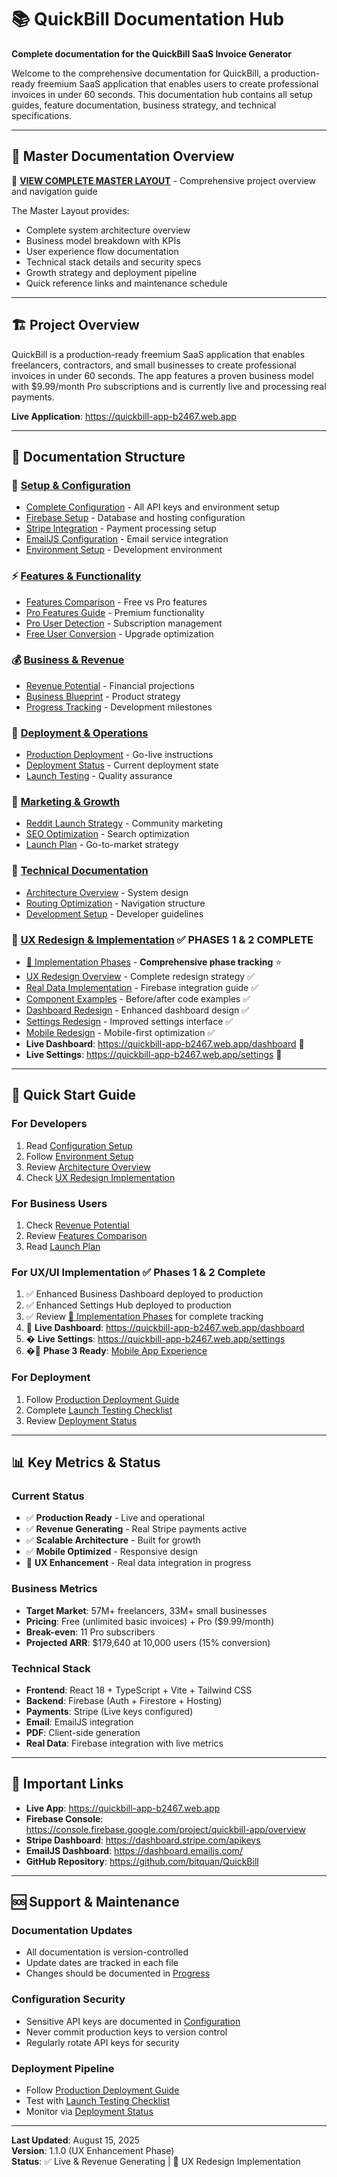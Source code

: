 # 📚 QuickBill Documentation Hub

**Complete documentation for the QuickBill SaaS Invoice Generator**

Welcome to the comprehensive documentation for QuickBill, a production-ready freemium SaaS application that enables users to create professional invoices in under 60 seconds. This documentation hub contains all setup guides, feature documentation, business strategy, and technical specifications.

---

## 🎯 **Master Documentation Overview**

📖 **[VIEW COMPLETE MASTER LAYOUT](./MASTER_LAYOUT.md)** - Comprehensive project overview and navigation guide

The Master Layout provides:
- Complete system architecture overview
- Business model breakdown with KPIs
- User experience flow documentation
- Technical stack details and security specs
- Growth strategy and deployment pipeline
- Quick reference links and maintenance schedule

---

## 🏗️ **Project Overview**

QuickBill is a production-ready freemium SaaS application that enables freelancers, contractors, and small businesses to create professional invoices in under 60 seconds. The app features a proven business model with $9.99/month Pro subscriptions and is currently live and processing real payments.

**Live Application**: https://quickbill-app-b2467.web.app

---

## 📁 **Documentation Structure**

### 🚀 **[Setup & Configuration](./setup/)**
- [Complete Configuration](./setup/configuration.md) - All API keys and environment setup
- [Firebase Setup](./setup/firebase-setup.md) - Database and hosting configuration
- [Stripe Integration](./setup/stripe-setup.md) - Payment processing setup
- [EmailJS Configuration](./setup/email-setup.md) - Email service integration
- [Environment Setup](./setup/environment-setup.md) - Development environment

### ⚡ **[Features & Functionality](./features/)**
- [Features Comparison](./features/features-comparison.md) - Free vs Pro features
- [Pro Features Guide](./features/pro-features-guide.md) - Premium functionality
- [Pro User Detection](./features/pro-user-detection.md) - Subscription management
- [Free User Conversion](./features/conversion-strategy.md) - Upgrade optimization

### 💰 **[Business & Revenue](./business/)**
- [Revenue Potential](./business/revenue-potential.md) - Financial projections
- [Business Blueprint](./business/blueprint.md) - Product strategy
- [Progress Tracking](./business/progress.md) - Development milestones

### 🚀 **[Deployment & Operations](./deployment/)**
- [Production Deployment](./deployment/production-guide.md) - Go-live instructions
- [Deployment Status](./deployment/status.md) - Current deployment state
- [Launch Testing](./deployment/testing-checklist.md) - Quality assurance

### 📢 **[Marketing & Growth](./marketing/)**
- [Reddit Launch Strategy](./marketing/reddit-strategy.md) - Community marketing
- [SEO Optimization](./marketing/seo-report.md) - Search optimization
- [Launch Plan](./marketing/launch-plan.md) - Go-to-market strategy

### 🔧 **[Technical Documentation](./technical/)**
- [Architecture Overview](./technical/architecture.md) - System design
- [Routing Optimization](./technical/routing.md) - Navigation structure
- [Development Setup](./technical/development.md) - Developer guidelines

### 🎨 **[UX Redesign & Implementation](./ux-redesign/)** ✅ **PHASES 1 & 2 COMPLETE**
- [🚀 Implementation Phases](./ux-redesign/IMPLEMENTATION_PHASES.md) - **Comprehensive phase tracking** ⭐
- [UX Redesign Overview](./ux-redesign/README.md) - Complete redesign strategy ✅
- [Real Data Implementation](./ux-redesign/real-data-implementation.md) - Firebase integration guide ✅
- [Component Examples](./ux-redesign/component-examples.md) - Before/after code examples ✅
- [Dashboard Redesign](./ux-redesign/dashboard-redesign.md) - Enhanced dashboard design ✅
- [Settings Redesign](./ux-redesign/settings-redesign.md) - Improved settings interface ✅
- [Mobile Redesign](./ux-redesign/mobile-redesign.md) - Mobile-first optimization ✅
- **Live Dashboard**: https://quickbill-app-b2467.web.app/dashboard 🚀
- **Live Settings**: https://quickbill-app-b2467.web.app/settings 🚀

---

## 🎯 **Quick Start Guide**

### For Developers
1. Read [Configuration Setup](./setup/configuration.md)
2. Follow [Environment Setup](./setup/environment-setup.md)
3. Review [Architecture Overview](./technical/architecture.md)
4. Check [UX Redesign Implementation](./ux-redesign/real-data-implementation.md)

### For Business Users
1. Check [Revenue Potential](./business/revenue-potential.md)
2. Review [Features Comparison](./features/features-comparison.md)
3. Read [Launch Plan](./marketing/launch-plan.md)

### For UX/UI Implementation ✅ **Phases 1 & 2 Complete**
1. ✅ Enhanced Business Dashboard deployed to production
2. ✅ Enhanced Settings Hub deployed to production
3. ✅ Review [🚀 Implementation Phases](./ux-redesign/IMPLEMENTATION_PHASES.md) for complete tracking
4. 🚀 **Live Dashboard**: https://quickbill-app-b2467.web.app/dashboard
5. � **Live Settings**: https://quickbill-app-b2467.web.app/settings
6. �🔄 **Phase 3 Ready**: [Mobile App Experience](./ux-redesign/mobile-redesign.md)

### For Deployment
1. Follow [Production Deployment Guide](./deployment/production-guide.md)
2. Complete [Launch Testing Checklist](./deployment/testing-checklist.md)
3. Review [Deployment Status](./deployment/status.md)

---

## 📊 **Key Metrics & Status**

### **Current Status**
- ✅ **Production Ready** - Live and operational
- ✅ **Revenue Generating** - Real Stripe payments active
- ✅ **Scalable Architecture** - Built for growth
- ✅ **Mobile Optimized** - Responsive design
- 🔄 **UX Enhancement** - Real data integration in progress

### **Business Metrics**
- **Target Market**: 57M+ freelancers, 33M+ small businesses
- **Pricing**: Free (unlimited basic invoices) + Pro ($9.99/month)
- **Break-even**: 11 Pro subscribers
- **Projected ARR**: $179,640 at 10,000 users (15% conversion)

### **Technical Stack**
- **Frontend**: React 18 + TypeScript + Vite + Tailwind CSS
- **Backend**: Firebase (Auth + Firestore + Hosting)
- **Payments**: Stripe (Live keys configured)
- **Email**: EmailJS integration
- **PDF**: Client-side generation
- **Real Data**: Firebase integration with live metrics

---

## 🔗 **Important Links**

- **Live App**: https://quickbill-app-b2467.web.app
- **Firebase Console**: https://console.firebase.google.com/project/quickbill-app/overview
- **Stripe Dashboard**: https://dashboard.stripe.com/apikeys
- **EmailJS Dashboard**: https://dashboard.emailjs.com/
- **GitHub Repository**: https://github.com/bitquan/QuickBill

---

## 🆘 **Support & Maintenance**

### **Documentation Updates**
- All documentation is version-controlled
- Update dates are tracked in each file
- Changes should be documented in [Progress](./business/progress.md)

### **Configuration Security**
- Sensitive API keys are documented in [Configuration](./setup/configuration.md)
- Never commit production keys to version control
- Regularly rotate API keys for security

### **Deployment Pipeline**
- Follow [Production Deployment Guide](./deployment/production-guide.md)
- Test with [Launch Testing Checklist](./deployment/testing-checklist.md)
- Monitor via [Deployment Status](./deployment/status.md)

---

**Last Updated**: August 15, 2025  
**Version**: 1.1.0 (UX Enhancement Phase)  
**Status**: ✅ Live & Revenue Generating | 🔄 UX Redesign Implementation
